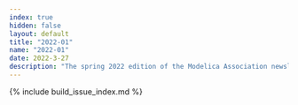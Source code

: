 ```yaml
---
index: true
hidden: false
layout: default
title: "2022-01"
name: "2022-01"
date: 2022-3-27
description: "The spring 2022 edition of the Modelica Association newsletter"
---
```



{% include build_issue_index.md %}
